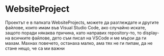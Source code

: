 # WebsiteProject

Проектът е в папката WebsiteProjects, можете да разглеждате и другите файловe, които имам във Visual Studio Code,
ако случайно искате, защото поради някаква причина, като направих repository-то, то display-на всичките файлове, 
дето съм писал на VSCode и ме мързи да ги махам. Махнах повечето, останаха малко, ама тях не ги пипам, да не 
стане нещо, че са ми важни
